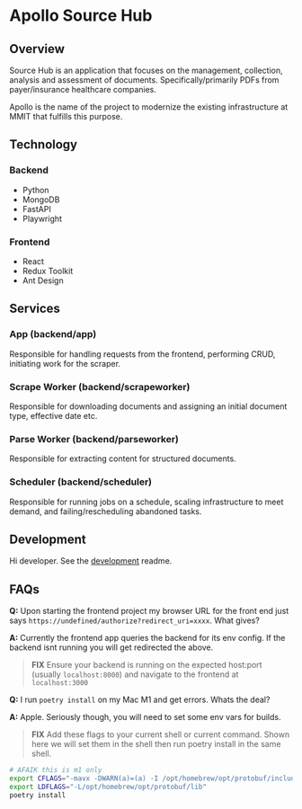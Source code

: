# Apollo Source Hub

## Overview

Source Hub is an application that focuses on the management, collection, analysis and assessment of documents. Specifically/primarily PDFs from payer/insurance healthcare companies.

Apollo is the name of the project to modernize the existing infrastructure at MMIT that fulfills this purpose.

## Technology

### Backend

- Python
- MongoDB
- FastAPI
- Playwright

### Frontend

- React
- Redux Toolkit
- Ant Design

## Services

### App (backend/app)

Responsible for handling requests from the frontend, performing CRUD, initiating work for the scraper.

### Scrape Worker (backend/scrapeworker)

Responsible for downloading documents and assigning an initial document type, effective date etc.

### Parse Worker (backend/parseworker)

Responsible for extracting content for structured documents.

### Scheduler (backend/scheduler)

Responsible for running jobs on a schedule, scaling infrastructure to meet demand, and failing/rescheduling abandoned tasks.

## Development

Hi developer. See the [development](/docs/DEVELOPMENT.md) readme.

## FAQs

**Q:** Upon starting the frontend project my browser URL for the front end just says `https://undefined/authorize?redirect_uri=xxxx`. What gives?

**A:** Currently the frontend app queries the backend for its env config. If the backend isnt running you will get redirected the above.

> **FIX** Ensure your backend is running on the expected host:port (usually `localhost:8000`) and navigate to the frontend at `localhost:3000`

**Q:** I run `poetry install` on my Mac M1 and get errors. Whats the deal?

**A:** Apple. Seriously though, you will need to set some env vars for builds.

> **FIX** Add these flags to your current shell or current command. Shown here we will set them in the shell then run poetry install in the same shell.

```bash
# AFAIK this is m1 only
export CFLAGS="-mavx -DWARN(a)=(a) -I /opt/homebrew/opt/protobuf/include"
export LDFLAGS="-L/opt/homebrew/opt/protobuf/lib"
poetry install
```
